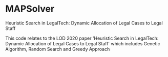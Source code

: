 # MAPSolver
Heuristic Search in LegalTech: Dynamic Allocation of Legal Cases to Legal Staff

This code relates to the LOD 2020 paper 'Heuristic Search in LegalTech: Dynamic Allocation of Legal Cases to Legal Staff' which includes Genetic Algorithm, Random Search and Greedy Approach
